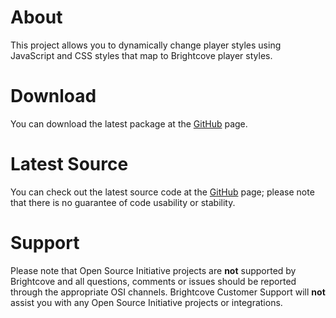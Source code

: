 About
=====

This project allows you to dynamically change player styles using
JavaScript and CSS styles that map to Brightcove player styles.

Download
========

You can download the latest package at the
[GitHub](http://github.com/brightcoveos/Player-CSS-Wrapper) page.

Latest Source
=============

You can check out the latest source code at the
[GitHub](http://github.com/brightcoveos/Player-CSS-Wrapper) page; please
note that there is no guarantee of code usability or stability.

Support
=======

Please note that Open Source Initiative projects are **not** supported by
Brightcove and all questions, comments or issues should be reported through
the appropriate OSI channels. Brightcove Customer Support will **not**
assist you with any Open Source Initiative projects or integrations.